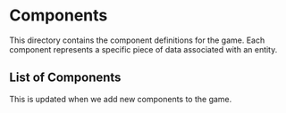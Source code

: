 # Components

This directory contains the component definitions for the game. Each component represents a specific piece of data associated with an entity.

## List of Components

This is updated when we add new components to the game.